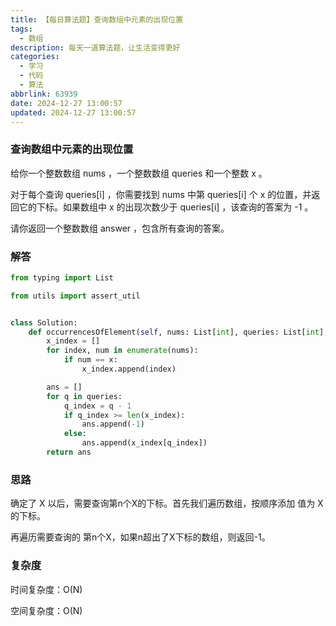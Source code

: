```yaml
---
title: 【每日算法题】查询数组中元素的出现位置
tags:
  - 数组
description: 每天一道算法题，让生活变得更好
categories:
  - 学习
  - 代码
  - 算法
abbrlink: 63939
date: 2024-12-27 13:00:57
updated: 2024-12-27 13:00:57
---
```


### 查询数组中元素的出现位置

给你一个整数数组 nums ，一个整数数组 queries 和一个整数 x 。

对于每个查询 queries[i] ，你需要找到 nums 中第 queries[i] 个 x 的位置，并返回它的下标。如果数组中 x 的出现次数少于 queries[i] ，该查询的答案为 -1 。

请你返回一个整数数组 answer ，包含所有查询的答案。

### 解答

```python
from typing import List

from utils import assert_util


class Solution:
    def occurrencesOfElement(self, nums: List[int], queries: List[int], x: int) -> List[int]:
        x_index = []
        for index, num in enumerate(nums):
            if num == x:
                x_index.append(index)

        ans = []
        for q in queries:
            q_index = q - 1
            if q_index >= len(x_index):
                ans.append(-1)
            else:
                ans.append(x_index[q_index])
        return ans
```

### 思路

确定了 X 以后，需要查询第n个X的下标。首先我们遍历数组，按顺序添加 值为 X 的下标。

再遍历需要查询的 第n个X，如果n超出了X下标的数组，则返回-1。

### 复杂度

时间复杂度：O(N)

空间复杂度：O(N)

